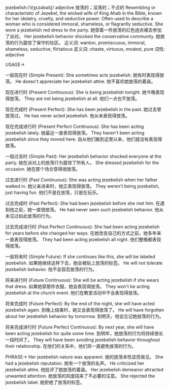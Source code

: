 jezebelish:/ˈdʒɛzəbəlɪʃ/
adjective
放荡的；淫荡的；不贞的
Resembling or characteristic of Jezebel, the wicked wife of King Ahab in the Bible, known for her idolatry, cruelty, and seductive power.  Often used to describe a woman who is considered immoral, shameless, or flagrantly seductive.
She wore a jezebelish red dress to the party. 她穿着一件放荡的红色连衣裙去参加了派对。
Her jezebelish behavior shocked the conservative community. 她放荡的行为震惊了保守的社区。
近义词: wanton, promiscuous, immoral, shameless, seductive, flirtatious
反义词: chaste, virtuous, modest, pure
词性: adjective


USAGE->

一般现在时 (Simple Present):
She sometimes acts jezebelish. 她有时表现得放荡。
He doesn't appreciate her jezebelish attire. 他不喜欢她放荡的着装。

现在进行时 (Present Continuous):
She is being jezebelish tonight. 她今晚表现得放荡。
They are not being jezebelish at all. 他们一点也不放荡。

现在完成时 (Present Perfect):
She has been jezebelish in the past. 她过去曾放荡过。
He has never acted jezebelish. 他从未表现得放荡。

现在完成进行时 (Present Perfect Continuous):
She has been acting jezebelish lately. 她最近一直表现得放荡。
They haven't been acting jezebelish since they moved here. 自从他们搬到这里以来，他们就没有表现得放荡。


一般过去时 (Simple Past):
Her jezebelish behavior shocked everyone at the party. 她在派对上的放荡行为震惊了所有人。
She dressed jezebelish for the occasion. 她在那个场合穿得很放荡。


过去进行时 (Past Continuous):
She was acting jezebelish when her father walked in. 她父亲进来时，她正表现得放荡。
They weren't being jezebelish, just having fun. 他们不是在放荡，只是在玩乐。

过去完成时 (Past Perfect):
She had been jezebelish before she met him. 在遇到他之前，她一直很放荡。
He had never seen such jezebelish behavior. 他从未见过如此放荡的行为。


过去完成进行时 (Past Perfect Continuous):
She had been acting jezebelish for years before she changed her ways. 在她改变自己的方式之前，她多年来一直表现得放荡。
They had been acting jezebelish all night. 他们整晚都表现得放荡。

一般将来时 (Simple Future):
If she continues like this, she will be labeled jezebelish. 如果她继续这样下去，她会被贴上放荡的标签。
He will not tolerate jezebelish behavior. 他不会容忍放荡的行为。

将来进行时 (Future Continuous):
She will be acting jezebelish if she wears that dress. 如果她穿那件衣服，她会表现得放荡。
They won't be acting jezebelish at the church event. 他们在教堂活动中不会表现得放荡。


将来完成时 (Future Perfect):
By the end of the night, she will have acted jezebelish again. 到晚上结束时，她又会表现得放荡了。
He will have forgotten about her jezebelish behavior by tomorrow. 到明天，他会忘记她放荡的行为。


将来完成进行时 (Future Perfect Continuous):
By next year, she will have been acting jezebelish for quite some time. 到明年，她放荡的行为将持续很长一段时间了。
They will have been avoiding jezebelish behavior throughout their relationship.  在他们的关系中，他们将一直避免放荡的行为。


PHRASE->
Her jezebelish nature was apparent. 她的放荡本性显而易见。
She had a jezebelish reputation. 她有一个放荡的名声。
He criticized her jezebelish attire. 他批评了她放荡的着装。
Her jezebelish demeanor attracted unwanted attention. 她放荡的风度招来了不必要的注意。
She rejected the jezebelish label. 她拒绝了放荡的标签。
